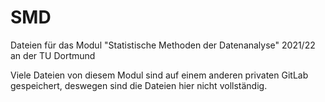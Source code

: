 # SMD
Dateien für das Modul "Statistische Methoden der Datenanalyse" 2021/22 an der TU Dortmund

Viele Dateien von diesem Modul sind auf einem anderen privaten GitLab gespeichert, deswegen sind die Dateien hier nicht vollständig.
